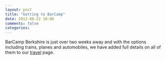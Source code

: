 ```yaml
---
layout: post
title: "Getting to BarCamp"
date: 2012-06-22 10:00
comments: false
categories:
---
```


BarCamp Berkshire is just over two weeks away and with the options including trains, planes and automobiles, we have added full details on all of them to our [travel](travel) page.
